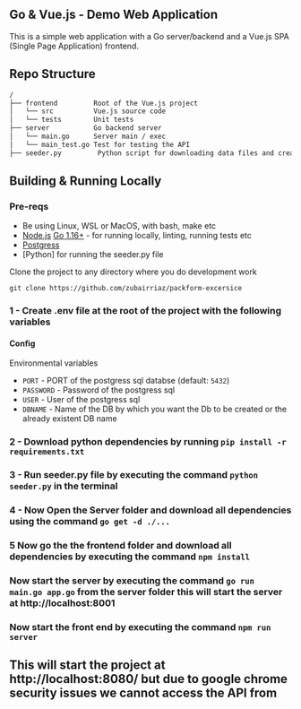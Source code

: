 ## Go & Vue.js - Demo Web Application

This is a simple web application with a Go server/backend and a Vue.js SPA (Single Page Application) frontend.


## Repo Structure

```txt
/
├── frontend         Root of the Vue.js project
│   └── src          Vue.js source code
│   └── tests        Unit tests
├── server           Go backend server
│   └── main.go      Server main / exec
│   └── main_test.go Test for testing the API 
├── seeder.py         Python script for downloading data files and creating tables and inserting data
```


## Building & Running Locally

### Pre-reqs

- Be using Linux, WSL or MacOS, with bash, make etc
- [Node.js](https://nodejs.org/en/) [Go 1.16+](https://golang.org/doc/install) - for running locally, linting, running tests etc
- [Postgress](https://www.postgresql.org/download/windows/)
- [Python] for running the seeder.py file


Clone the project to any directory where you do development work

```
git clone https://github.com/zubairriaz/packform-excersice
```


### 1 - Create .env file at the root of the project with the following variables

#### Config

Environmental variables

- `PORT` - PORT of the postgress sql databse (default: `5432`)
- `PASSWORD` - Password of the postgress sql
- `USER` - User of the postgress sql
- `DBNAME` - Name of the DB by which you want the Db to be created or the already existent DB name

### 2 - Download python dependencies by running `pip install -r requirements.txt`

### 3 - Run seeder.py file by executing the command `python seeder.py` in the terminal

### 4 - Now Open the Server folder and download all dependencies using the command `go get -d ./...`

### 5 Now go the the frontend folder and download all dependencies by executing the command `npm install`

### Now start the server by executing the command `go run main.go app.go` from the server folder this will start the server at http://localhost:8001

### Now start the front end by executing the command `npm run server`

## This will start the project at http://localhost:8080/ but due to google chrome security issues we cannot access the API from



   


